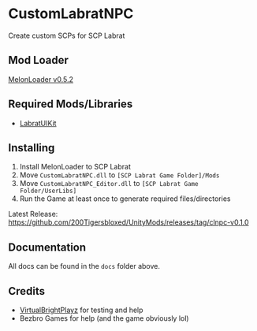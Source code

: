 # CustomLabratNPC

Create custom SCPs for SCP Labrat

## Mod Loader

[MelonLoader v0.5.2](https://github.com/LavaGang/MelonLoader/releases/tag/v0.5.2)

## Required Mods/Libraries

+ [LabratUIKit](https://github.com/200Tigersbloxed/UnityMods/tree/main/LabratUIKit)

## Installing

1) Install MelonLoader to SCP Labrat
2) Move `CustomLabratNPC.dll` to `[SCP Labrat Game Folder]/Mods`
3) Move `CustomLabratNPC_Editor.dll` to `[SCP Labrat Game Folder/UserLibs]`
4) Run the Game at least once to generate required files/directories

Latest Release: https://github.com/200Tigersbloxed/UnityMods/releases/tag/clnpc-v0.1.0

## Documentation

All docs can be found in the `docs` folder above.
  
## Credits

+ [VirtualBrightPlayz](https://github.com/VirtualBrightPlayz) for testing and help
+ Bezbro Games for help (and the game obviously lol)
